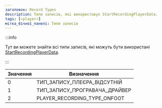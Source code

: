 ```yaml
---
заголовок: Record Types
description: Типи записів, які використовує StartRecordingPlayerData.
tags: [«player»]
мітка_бічної_панелі: Типи записів
---
```


:::info

Тут ви можете знайти всі типи записів, які можуть бути використані [StartRecordingPlayerData](../functions/StartRecordingPlayerData).

:::

| Значення | Визначення |
| ----- | ---------------------------- |
| 0 | ТИП_ЗАПИСУ_ПЛЕЄРА_ВІДСУТНІЙ
| 1 | ТИП_ЗАПИСУ_ПРОГРАВАЧА_ДРАЙВЕР
2 | PLAYER_RECORDING_TYPE_ONFOOT | | 2 | PLAYER_RECORDING_TYPE_ONFOOT



